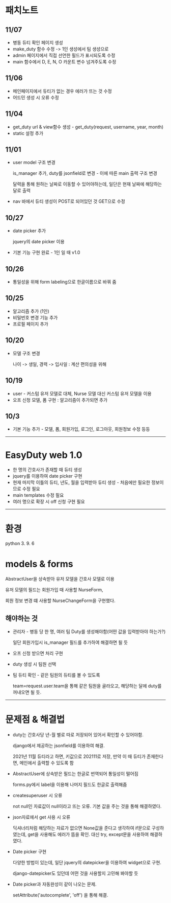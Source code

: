 # 패치노트

## 11/07

* 병동 듀티 확인 페이지 생성
* make_duty 함수 수정 -> 1인 생성에서 팀 생성으로
* admin 페이지에서 직접 선언한 필드가 표시되도록 수정
* main 함수에서 D, E, N, O 카운트 변수 넘겨주도록 수정

## 11/06

* 메인페이지에서 듀티가 없는 경우 에러가 뜨는 것 수정
* 어드민 생성 시 오류 수정

## 11/04

* get_duty url & view함수 생성 - get_duty(request, username, year, month)
* static 설정 추가

## 11/01

* user model 구조 변경

  is_manager 추가, duty를 jsonfield로 변경 - 이에 따른 main 출력 구조 변경

  달력을 통해 원하는 날짜로 이동할 수 있어야하는데, 일단은 현재 날짜에 해당하는 달로 출력

* nav 바에서 듀티 생성이 POST로 되어있던 것 GET으로 수정

## 10/27

* date picker 추가

  jquery의 date picker 이용

* 기본 기능 구현 완료 - 1인 일 때 v1.0

## 10/26

* 통일성을 위해 form labeling으로 한글이름으로 바꿔 줌

## 10/25

* 알고리즘 추가 (1인)
* 비밀번호 변경 기능 추가
* 프로필 페이지 추가

## 10/20

* 모델 구조 변경 

  나이 -> 생일, 경력 -> 입사일 : 계산 편의성을 위해

## 10/19

* user - 커스텀 유저 모델로 대체, Nurse 모델 대신 커스텀 유저 모델을 이용
* 오프 신청 모델, 폼 구현 : 알고리즘이 추가되면 추가

## 10/3

* 기본 기능 추가 - 모델, 폼, 회원가입, 로그인, 로그아웃, 회원정보 수정 등등



---



# EasyDuty web 1.0

* 한 명의 간호사가 존재할 때 듀티 생성
* jquery를 이용하여 date picker 구현
* 현재 마지막 이틀의 듀티, 년도, 월을 입력받아 듀티 생성 - 처음에만 필요한 정보이므로 수정 필요
* main templates 수정 필요
* 여러 명으로 확장 시 off 신청 구현 필요



---



# 환경

python 3. 9. 6



# models & forms

AbstractUser을 상속받아 유저 모델을 간호사 모델로 이용

유저 모델의 필드는 회원가입 때 사용할 NurseForm, 

회원 정보 변경 떄 사용할 NurseChangeForm을 구현했다.



## 해야하는 것

* 관리자 - 병동 당 한 명, 여러 팀 Duty를 생성해야함(어떤 값을 입력받아야 하는가?)

  일단 회원가입시 is_manager 필드를 추가하여 해결하면 될 듯

* 오프 신청 받으면 처리 구현

* duty 생성 시 팀원 선택

* 팀 듀티 확인 - 같은 팀원의 듀티를 볼 수 있도록

  team=request.user.team을 통해 같은 팀원을 골라오고, 해당하는 달에 duty를 꺼내오면 될 듯.
  
  

---



# 문제점 & 해결법

* duty는 간호사당 년-월 별로 따로 저장되어 있어서 확인할 수 있어야함.

  django에서 제공하는 jsonfield를 이용하여 해결.

  2021년 11월 듀티라고 하면, 키값으로 202111로 저장, 만약 이 때 듀티가 존재한다면, 메인에서 출력할 수 있도록 함 

* AbstractUser에 상속받은 필드는 한글로 번역되어 통일성이 떨어짐

  forms.py에서 label을 이용해 나머지 필드도 한글로 출력해줌

* createsuperuser 시 오류

  not null인 자료값이 null이라고 뜨는 오류. 기본 값을 주는 것을 통해 해결하였다.

* json자료에서 get 사용 시 오류

  딕셔너리처럼 해당하는 자료가 없으면 None값을 준다고 생각하여 if문으로 구성하였는데, get을 사용해도 에러가 뜸을 확인. 대신 try, except문을 사용하여 해결하였다.

* Date picker 구현

  다양한 방법이 있는데, 일단 jquery의 datepicker을 이용하여 widget으로 구현.

  django-datepicker도 있던데 어떤 것을 사용할지 고민해 봐야할 듯

* Date picker과 자동완성이 같이 나오는 문제.

  setAttribute('autocomplete', 'off') 을 통해 해결.

  

  